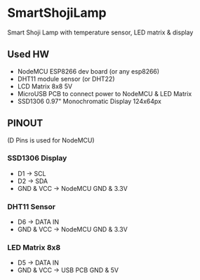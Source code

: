 # SmartShojiLamp
Smart Shoji Lamp with temperature sensor, LED matrix &amp; display

## Used HW
* NodeMCU ESP8266 dev board (or any esp8266)
* DHT11 module sensor (or DHT22)
* LCD Matrix 8x8 5V
* MicroUSB PCB to connect power to NodeMCU & LED Matrix
* SSD1306 0.97" Monochromatic Display 124x64px

## PINOUT
(D Pins is used for NodeMCU)
### SSD1306 Display
* D1 -> SCL
* D2 -> SDA
* GND & VCC -> NodeMCU GND & 3.3V
### DHT11 Sensor
* D6 -> DATA IN
* GND & VCC -> NodeMCU GND & 3.3V
### LED Matrix 8x8
* D5 -> DATA IN
* GND & VCC -> USB PCB GND & 5V
